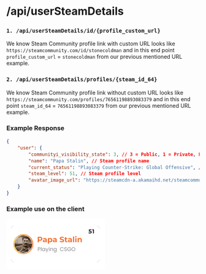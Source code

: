 # /api/userSteamDetails

### `1. /api/userSteamDetails/id/{profile_custom_url}`

We know Steam Community profile link with custom URL looks like `https://steamcommunity.com/id/stonecoldman` and in this end point `profile_custom_url` = `stonecoldman` from our previous mentioned URL example.

### `2. /api/userSteamDetails/profiles/{steam_id_64}`

We know Steam Community profile link without custom URL looks like `https://steamcommunity.com/profiles/76561198893083379` and in this end point `steam_id_64` = `76561198893083379` from our previous mentioned URL example.

### Example Response

```json
{
    "user": {
        "communityi_visibility_state": 3, // 3 = Public, 1 = Private, Friends only(not visible to you) TODO Use this to show `profile private` on client
        "name": "Papa Stalin", // Steam profile name
        "current_status": "Playing Counter-Strike: Global Offensive", // if online, response = "Online", if offline, response = "Last seen 2 days ago", if in-game, response = "Playing CSGO"
        "steam_level": 51, // Steam profile level
        "avatar_image_url": "https://steamcdn-a.akamaihd.net/steamcommunity/public/images/avatars/ba/baf981047b4519cec67ea83ac28889ed7854ee89_medium.jpg" // 64x64px
    }
}
```

### Example use on the client

<img src="./images/sidebar_profile_card.png">
